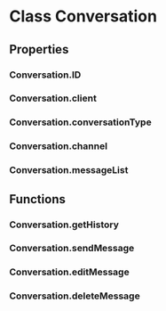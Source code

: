 # Class Conversation


## Properties

### Conversation.ID

### Conversation.client

### Conversation.conversationType

### Conversation.channel

### Conversation.messageList


## Functions

### Conversation.getHistory

### Conversation.sendMessage

### Conversation.editMessage

### Conversation.deleteMessage
